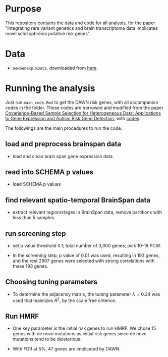 # Purpose 
This repository contains the data and code for all analysis, for the paper "Integrating rare variant genetics and brain transcriptome data implicates novel schizophrenia putative risk genes".

# Data 

* `newGenexp.RData`, downloaded from [here](https://github.com/linnykos/covarianceSelection/blob/master/newGenexp.RData).


# Running the analysis

Just run `main_code.Rmd` to get the DAWN risk genes, with all accompanion codes in the folder. These codes are borrowed and modified from the paper [Covariance-Based Sample Selection for Heterogeneous Data: Applications to Gene Expression and Autism Risk Gene Detection](https://www.tandfonline.com/doi/full/10.1080/01621459.2020.1738234), with [codes](https://github.com/linnykos/covarianceSelection/tree/master).  

The followings are the main procedures to run the code. 
 
 ## load and preprocess brainspan data

* load  and clean brain span gene expression data

## read into SCHEMA p values   

* load SCHEMA p values

## find relevant spatio-temporal BrainSpan data 

* extract relevant region/stages in BrainSpan data, remove partitions with less than 5 samples

## run screening step 

 * set p value threshold 0.1; total number of 3,000 genes; pick 10-19 PCW. 

* In the screening step, p value of 0.01 was used, resulting in 193 genes, and the rest 2907 genes were selected with strong correlations with these 193 genes.

## Choosing tuning parameters 

* To determine the adjacency matrix, the tuning parameter $\lambda=0.24$ was used that maimizes $R^2$, by the scale free criterion.

 ## Run HMRF 
  
* One key parameter is the initial risk genes to run HMRF. We chose 15 genes with de novo mutations as initial risk genes since de novo mutations tend to be deleterious.

* With FDR at 5%, 47 genes are implicated by DAWN. 

